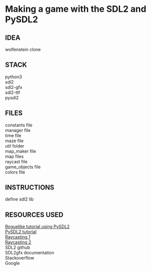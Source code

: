 # Making a game with the SDL2 and PySDL2

## IDEA
wolfenstein clone

## STACK
python3<br/>
sdl2<br/>
sdl2-gfx<br/>
sdl2-ttf<br/>
pysdl2

## FILES
constants file<br/>
manager file<br/>
time file<br/>
maze file<br/>
util folder<br/>
map_maker file<br/>
map files<br/>
raycast file<br/>
game_objects file<br/>
colors file

## INSTRUCTIONS
define sdl2 lib

## RESOURCES USED
[Roguelike tutorial using PySDL2](http://www.roguebasin.com/index.php?title=Complete_Roguelike_Tutorial,_using_python3%2Bpysdl2,_part_1)<br/>
[PySDL2 tutorial](http://pysdl2.readthedocs.io/en/latest/tutorial/helloworld.html)<br/>
[Raycasting 1](https://permadi.com/1996/05/ray-casting-tutorial-1/)<br/>
[Raycasting 2](http://lodev.org/cgtutor/raycasting.html)<br/>
SDL2 github<br/>
SDL2gfx documentation<br/>
Stackoverflow<br/>
Google
